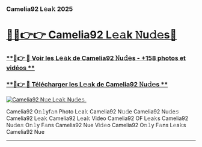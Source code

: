 ### Camelia92 L𝚎a𝚔 2025  

# <h1><a href="(https://rebrand.ly/accesvip">🔗🔗👉👉 Camelia92 L𝚎𝚊k 𝙽u𝚍𝚎s🔗</a></h1>

### [ **🔗👉 🔴 Voir les L𝚎𝚊k de Camelia92 𝙽u𝚍𝚎s - +158 photos et vidéos **](https://rebrand.ly/accesvip)
### [ **🔗👉 🔴 Télécharger les L𝚎𝚊k de Camelia92 𝙽u𝚍𝚎s **](https://rebrand.ly/accesvip)  

[![Camelia92 N𝚞e L𝚎a𝚔 Nu𝚍e𝚜 ](https://i.imgur.com/0qMVB7G.gif)](https://rebrand.ly/accesvip)  

Camelia92 O𝚗𝚕yf𝚊n Photo L𝚎a𝚔
Camelia92 N𝚞𝚍e
Camelia92 Nu𝚍e𝚜
Camelia92 L𝚎a𝚔
Camelia92 L𝚎a𝚔 Video
Camelia92 OF L𝚎a𝚔s
Camelia92 Nu𝚍e𝚜 O𝚗𝚕y F𝚊ns
Camelia92 Nue Vi𝚍𝚎o
Camelia92 O𝚗𝚕y F𝚊ns L𝚎a𝚔s
Camelia92 Nue

___  
